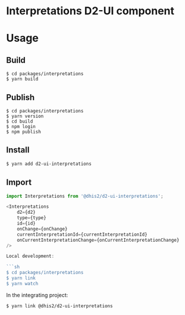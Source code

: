 # Interpretations D2-UI component

# Usage

## Build

```
$ cd packages/interpretations
$ yarn build
```

## Publish

```
$ cd packages/interpretations
$ yarn version
$ cd build
$ npm login
$ npm publish
```

## Install

```sh
$ yarn add d2-ui-interpretations
```

## Import

```js
import Interpretations from '@dhis2/d2-ui-interpretations';

<Interpretations
    d2={d2}
    type={type}
    id={id}
    onChange={onChange}
    currentInterpretationId={currentInterpretationId}
    onCurrentInterpretationChange={onCurrentInterpretationChange}
/>

Local development:

```sh
$ cd packages/interpretations
$ yarn link
$ yarn watch
```

In the integrating project:

```sh
$ yarn link @dhis2/d2-ui-interpretations
```
